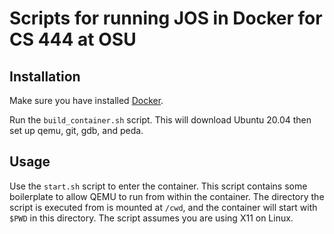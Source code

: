 # Scripts for running JOS in Docker for CS 444 at OSU
## Installation
Make sure you have installed [Docker](https://docs.docker.com/engine/install/).

Run the `build_container.sh` script. This will download Ubuntu 20.04 then set up qemu, git, gdb, and peda.

## Usage
Use the `start.sh` script to enter the container. This script contains some boilerplate to allow QEMU to run from within the container. The directory the script is executed from is mounted at `/cwd`, and the container will start with `$PWD` in this directory. The script assumes you are using X11 on Linux.
